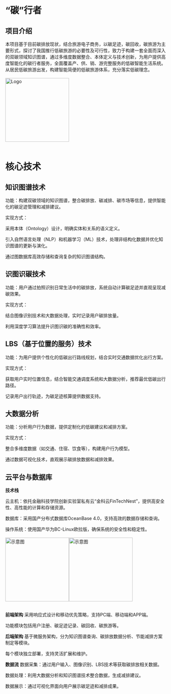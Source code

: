 # “碳”行者
## 项目介绍
本项目基于目前碳排放现状，结合旅游电子商务，以碳足迹，碳回收，碳旅游为主要形式，探讨了我国推行低碳旅游的必要性及可行性，致力于构建一套全面而深入的双碳领域知识图谱，通过多维度数据整合、本体定义与技术创新，为用户提供高度智能化的碳行者服务，全面覆盖产、供、销、游完整服务的低碳智能生活系统。从居民低碳旅游出发，构建智能简便的低碳旅游体系，充分落实低碳理念。
</br> </br>
<img src="https://github.com/Smile-Ryin/Carbon-Walker/blob/main/%E5%9B%BE%E7%89%873.jpg?raw=true" alt="Logo" width="200" align="center">
</br> </br>

# 核心技术
## 知识图谱技术
功能：构建双碳领域的知识图谱，整合碳排放、碳减排、碳市场等信息，提供智能化的碳足迹管理和减排建议。

实现方式：

采用本体（Ontology）设计，明确实体和关系的语义定义。

引入自然语言处理（NLP）和机器学习（ML）技术，处理非结构化数据并优化知识图谱的更新与演化。

通过图数据库高效存储和查询复杂的知识图谱结构。

## 识图识碳技术
功能：用户通过拍照识别日常生活中的碳排放，系统自动计算碳足迹并直观呈现减碳效果。

实现方式：

结合图像识别技术和大数据处理，实时记录用户碳排放量。

利用深度学习算法提升识图识碳的准确性和效率。

## LBS（基于位置的服务）技术
功能：为用户提供个性化的低碳出行路线规划，结合实时交通数据优化出行方案。

实现方式：

获取用户实时位置信息，结合智能交通调度系统和大数据分析，推荐最优低碳出行路径。

记录用户出行轨迹，为碳足迹核算提供数据支持。

## 大数据分析
功能：分析用户行为数据，提供定制化的低碳建议和减排方案。

实现方式：

整合多维度数据（如交通、住宿、饮食等），构建用户行为模型。

通过数据可视化技术，直观展示碳排放数据和减排效果。

## 云平台与数据库
**技术栈**

云主机：依托金融科技学院创新实验室私有云“金科云FinTechNest”，提供高安全性、高性能的计算和存储资源。

数据库：采用国产分布式数据库OceanBase 4.0，支持高效的数据存储和查询。

操作系统：使用国产华为BC-Linux欧拉版，确保系统的安全性和稳定性。
</br> </br>
<img src="https://github.com/Smile-Ryin/Carbon-Walker/blob/main/%E5%9B%BE%E7%89%871.png?raw=true" alt="示意图" width="200" align="center"><img src="https://github.com/Smile-Ryin/Carbon-Walker/blob/main/%E5%9B%BE%E7%89%872.png?raw=true" alt="示意图" width="200" align="center">
</br> </br>

**前端架构**
采用响应式设计和移动优先策略，支持PC端、移动端和APP端。

功能模块包括用户注册、碳足迹记录、碳回收、碳旅游等。

**后端架构**
基于微服务架构，分为知识图谱查询、碳排放数据分析、节能减排方案制定等模块。

每个模块独立部署，支持灵活扩展和维护。

**数据流**
数据采集：通过用户输入、图像识别、LBS技术等获取碳排放相关数据。

数据处理：利用大数据分析和知识图谱技术整合数据，生成减排建议。

数据展示：通过可视化界面向用户展示碳足迹和减排成果。

